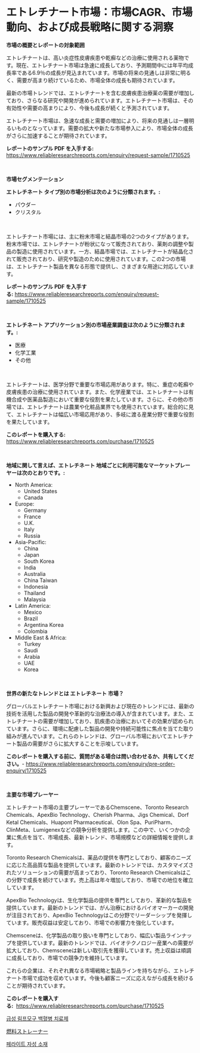 <p><h1>エトレチナート市場：市場CAGR、市場動向、および成長戦略に関する洞察</h1></p><p><strong>市場の概要とレポートの対象範囲</strong></p>
<p><p>エトレチナートは、高い炎症性皮膚疾患や乾癬などの治療に使用される薬物です。現在、エトレチナート市場は急速に成長しており、予測期間中には年平均成長率である6.9％の成長が見込まれています。市場の将来の見通しは非常に明るく、需要が高まり続けているため、市場全体の成長も期待されています。</p><p>最新の市場トレンドでは、エトレチナートを含む皮膚疾患治療薬の需要が増加しており、さらなる研究や開発が進められています。エトレチナート市場は、その有効性や需要の高まりにより、今後も成長が続くと予測されています。</p><p>エトレチナート市場は、急速な成長と需要の増加により、将来の見通しは一層明るいものとなっています。需要の拡大や新たな市場参入により、市場全体の成長がさらに加速することが期待されています。</p></p>
<p><strong>レポートのサンプル PDF を入手する:</strong> <a href="https://www.reliableresearchreports.com/enquiry/request-sample/1710525">https://www.reliableresearchreports.com/enquiry/request-sample/1710525</a></p>
<p>&nbsp;</p>
<p><strong>市場セグメンテーション</strong></p>
<p><strong>エトレチネート タイプ別の市場分析は次のように分類されます。:</strong></p>
<p><ul><li>パウダー</li><li>クリスタル</li></ul></p>
<p>&nbsp;</p>
<p><p>エトレチナート市場には、主に粉末市場と結晶市場の2つのタイプがあります。粉末市場では、エトレチナートが粉状になって販売されており、薬剤の調整や製品の製造に使用されています。一方、結晶市場では、エトレチナートが結晶化されて販売されており、研究や製造のために使用されています。この2つの市場は、エトレチナート製品を異なる形態で提供し、さまざまな用途に対応しています。</p></p>
<p><strong>レポートのサンプル PDF を入手する:</strong>&nbsp;<a href="https://www.reliableresearchreports.com/enquiry/request-sample/1710525">https://www.reliableresearchreports.com/enquiry/request-sample/1710525</a></p>
<p>&nbsp;</p>
<p><strong> エトレチネート アプリケーション別の市場産業調査は次のように分類されます。:</strong></p>
<p><ul><li>医療</li><li>化学工業</li><li>その他</li></ul></p>
<p>&nbsp;</p>
<p><p>エトレチナートは、医学分野で重要な市場応用があります。特に、重症の乾癬や皮膚疾患の治療に使用されています。また、化学産業では、エトレチナートは有機合成や医薬品製造において重要な役割を果たしています。さらに、その他の市場では、エトレチナートは農業や化粧品業界でも使用されています。総合的に見て、エトレチナートは幅広い市場応用があり、多岐に渡る産業分野で重要な役割を果たしています。</p></p>
<p><strong>このレポートを購入する:</strong>&nbsp; <a href="https://www.reliableresearchreports.com/purchase/1710525">https://www.reliableresearchreports.com/purchase/1710525</a></p>
<p>&nbsp;</p>
<p><strong>地域に関して言えば、エトレチネート 地域ごとに利用可能なマーケットプレーヤーは次のとおりです。:</strong></p>
<p><ul>
    <li>
        North America:
        <ul>
            <li>United States</li>
            <li>Canada</li>
        </ul>
    </li>
    <li>
        Europe:
        <ul>
            <li>Germany</li>
            <li>France</li>
            <li>U.K.</li>
            <li>Italy</li>
            <li>Russia</li>
        </ul>
    </li>
    <li>
        Asia-Pacific:
        <ul>
            <li>China</li>
            <li>Japan</li>
            <li>South Korea</li>
            <li>India</li>
            <li>Australia</li>
            <li>China Taiwan</li>
            <li>Indonesia</li>
            <li>Thailand</li>
            <li>Malaysia</li>
        </ul>
    </li>
    <li>
        Latin America:
        <ul>
            <li>Mexico</li>
            <li>Brazil</li>
            <li>Argentina Korea</li>
            <li>Colombia</li>
        </ul>
    </li>
    <li>
        Middle East & Africa:
        <ul>
            <li>Turkey</li>
            <li>Saudi</li>
            <li>Arabia</li>
            <li>UAE</li>
            <li>Korea</li>
        </ul>
    </li>
    </ul></p>
<p>&nbsp;</p>
<p><strong>世界の新たなトレンドとは エトレチネート 市場？</strong></p>
<p><p>グローバルエトレチナート市場における新興および現在のトレンドには、最新の技術を活用した製品の開発や革新的な治療法の導入が含まれています。また、エトレチナートの需要が増加しており、肌疾患の治療においてその効果が認められています。さらに、環境に配慮した製品の開発や持続可能性に焦点を当てた取り組みが進んでいます。これらのトレンドは、グローバル市場においてエトレチナート製品の需要がさらに拡大することを示唆しています。</p></p>
<p><strong>このレポートを購入する前に、質問がある場合は問い合わせるか、共有してください。</strong>- <a href="https://www.reliableresearchreports.com/enquiry/pre-order-enquiry/1710525">https://www.reliableresearchreports.com/enquiry/pre-order-enquiry/1710525</a></p>
<p>&nbsp;</p>
<p><strong>主要な市場プレーヤー</strong></p>
<p><p>エトレチナート市場の主要プレーヤーであるChemscene、Toronto Research Chemicals、ApexBio Technology、Cherish Pharma、Jigs Chemical、Dorf Ketal Chemicals、Huapont Pharmaceutical、Olon Spa、PuriPharm、ClinMeta、Lumigenexなどの競争分析を提供します。この中で、いくつかの企業に焦点を当て、市場成長、最新トレンド、市場規模などの詳細情報を提供します。</p><p>Toronto Research Chemicalsは、薬品の提供を専門としており、顧客のニーズに応じた高品質な製品を提供しています。最新のトレンドでは、カスタマイズされたソリューションの需要が高まっており、Toronto Research Chemicalsはこの分野で成長を続けています。売上高は年々増加しており、市場での地位を確立しています。</p><p>ApexBio Technologyは、生化学製品の提供を専門としており、革新的な製品を提供しています。最新のトレンドでは、がん治療におけるバイオマーカーの開発が注目されており、ApexBio Technologyはこの分野でリーダーシップを発揮しています。販売収益は安定しており、市場での影響力を強化しています。</p><p>Chemsceneは、化学製品の取り扱いを専門としており、幅広い製品ラインナップを提供しています。最新のトレンドでは、バイオテクノロジー産業への需要が拡大しており、Chemsceneは新しい取引先を獲得しています。売上収益は順調に成長しており、市場での競争力を維持しています。</p><p>これらの企業は、それぞれ異なる市場戦略と製品ラインを持ちながら、エトレチナート市場で成功を収めています。今後も顧客ニーズに応えながら成長を続けることが期待されています。</p></p>
<p><strong>このレポートを購入する:</strong>&nbsp;&nbsp;<a href="https://www.reliableresearchreports.com/purchase/1710525">https://www.reliableresearchreports.com/purchase/1710525</a></p>
<p><p><a href="https://github.com/crfsywufhm81415/Market-Research-Report-List-1/blob/main/85386496531.md">급성 림프모구 백혈병 치료제</a></p><p><a href="https://github.com/EthanMorar2011/Market-Research-Report-List-1/blob/main/89770307477.md">燃料ストレーナー</a></p><p><a href="https://github.com/vs10l4sfg5c/Market-Research-Report-List-1/blob/main/46506356532.md">페라이트 자성 소재</a></p></p>